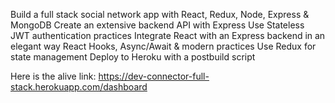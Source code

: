 Build a full stack social network app with React, Redux, Node, Express & MongoDB
Create an extensive backend API with Express
Use Stateless JWT authentication practices
Integrate React with an Express backend in an elegant way
React Hooks, Async/Await & modern practices
Use Redux for state management
Deploy to Heroku with a postbuild script

Here is the alive link: https://dev-connector-full-stack.herokuapp.com/dashboard
